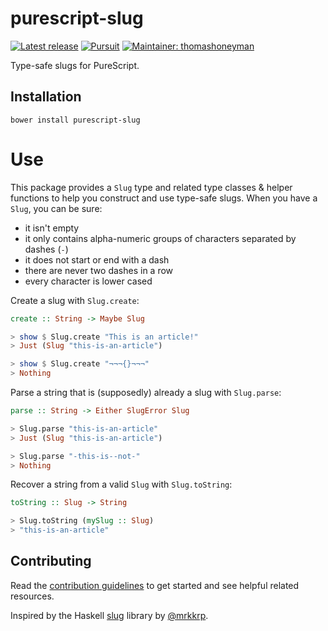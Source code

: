 # purescript-slug

[![Latest release](http://img.shields.io/github/release/thomashoneyman/purescript-slug.svg)](https://github.com/thomashoneyman/purescript-slug/releases)
[![Pursuit](http://pursuit.purescript.org/packages/purescript-slug/badge)](http://pursuit.purescript.org/packages/purescript-slug/)
[![Maintainer: thomashoneyman](https://img.shields.io/badge/maintainer-thomashoneyman-lightgrey.svg)](http://github.com/thomashoneyman)

Type-safe slugs for PureScript.

## Installation

```shell
bower install purescript-slug
```

# Use

This package provides a `Slug` type and related type classes & helper functions to help you construct and use type-safe slugs. When you have a `Slug`, you can be sure:

- it isn't empty
- it only contains alpha-numeric groups of characters separated by dashes (`-`)
- it does not start or end with a dash
- there are never two dashes in a row
- every character is lower cased

Create a slug with `Slug.create`:

```purescript
create :: String -> Maybe Slug

> show $ Slug.create "This is an article!"
> Just (Slug "this-is-an-article")

> show $ Slug.create "¬¬¬{}¬¬¬"
> Nothing
```

Parse a string that is (supposedly) already a slug with `Slug.parse`:

```purescript
parse :: String -> Either SlugError Slug

> Slug.parse "this-is-an-article"
> Just (Slug "this-is-an-article")

> Slug.parse "-this-is--not-"
> Nothing
```

Recover a string from a valid `Slug` with `Slug.toString`:

```purescript
toString :: Slug -> String

> Slug.toString (mySlug :: Slug)
> "this-is-an-article"
```

## Contributing

Read the [contribution guidelines](https://github.com/thomashoneyman/purescript-slug/blob/master/.github/contributing.md) to get started and see helpful related resources.

Inspired by the Haskell [slug](https://github.com/mrkkrp/slug) library by [@mrkkrp](https://github.com/mrkkrp).
